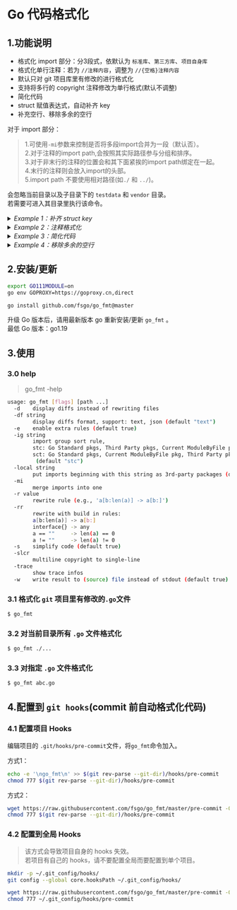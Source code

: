 # Go 代码格式化

## 1.功能说明
* 格式化 import 部分：分3段式，依默认为 `标准库`、`第三方库`、`项目自身库`
* 格式化单行注释：若为 `//注释内容`，调整为 `//{空格}注释内容`
* 默认只对 git 项目库里有修改的进行格式化
* 支持将多行的 copyright 注释修改为单行格式(默认不调整)
* 简化代码
* struct 赋值表达式，自动补齐 key
* 补充空行、移除多余的空行

对于 import 部分：
> 1.可使用`-mi`参数来控制是否将多段import合并为一段（默认否）。  
> 2.对于注释的import path,会按照其实际路径参与分组和排序。   
> 3.对于非末行的注释的位置会和其下面紧挨的import path绑定在一起。  
> 4.末行的注释则会放入import的头部。  
> 5.import path 不要使用相对路径(如`./` 和 `../`)。

会忽略当前目录以及子目录下的 `testdata` 和 `vendor` 目录。  
若需要可进入其目录里执行该命令。  


<details><summary><i>Example 1：补齐 struct key</i></summary>

``` diff
- u2 := User{"hello", 12}
+ u2 := User{Name: "hello", Age: 12}
```
</details>

<details><summary><i>Example 2：注释格式化</i></summary>

```diff
- //User 注释内容
- type User struct{

+ // User 注释内容
+ type User struct{
```
</details>

<details><summary><i>Example 3：简化代码</i></summary>

```diff
- s[a:len(s)]
+ s[a:]

- for x, _ = range v {...}
+ for x = range v {...}

- for _ = range v {...}
+ for range v {...}
```
</details>

<details><summary><i>Example 4：移除多余的空行</i></summary>

1. 移除 struct 内部前后多余的空行：
```diff
- type userfn91 struct{
-    
-  name string
- 
- }

+ type userfn91 struct{
+  name string
+ }
```

2. 移除 func 内部前后多余的空行：
``` diff
- fn1() {
-	
-	println("hello")
-	
- }

+ fn1() {
+	println("hello")
+	
+ }
```

3. 空 func 变为一行：
```diff
- fn1() {
- }

+ fn1() {}
```

</details>

## 2.安装/更新
```bash
export GO111MODULE=on
go env GOPROXY=https://goproxy.cn,direct

go install github.com/fsgo/go_fmt@master
```
升级 Go 版本后，请用最新版本 go 重新安装/更新 `go_fmt` 。  
最低 Go 版本：go1.19


## 3.使用

### 3.0 help
> go_fmt -help

```bash
usage: go_fmt [flags] [path ...]
  -d	display diffs instead of rewriting files
  -df string
    	display diffs format, support: text, json (default "text")
  -e	enable extra rules (default true)
  -ig string
    	import group sort rule,
    	stc: Go Standard pkgs, Third Party pkgs, Current ModuleByFile pkg
    	sct: Go Standard pkgs, Current ModuleByFile pkg, Third Party pkgs
    	 (default "stc")
  -local string
    	put imports beginning with this string as 3rd-party packages (default "auto")
  -mi
    	merge imports into one
  -r value
    	rewrite rule (e.g., 'a[b:len(a)] -> a[b:]')
  -rr
    	rewrite with build in rules:
    	a[b:len(a)] -> a[b:]
    	interface{} -> any
    	a == ""     -> len(a) == 0
    	a != ""     -> len(a) != 0
  -s	simplify code (default true)
  -slcr
    	multiline copyright to single-line
  -trace
    	show trace infos
  -w	write result to (source) file instead of stdout (default true)
```
### 3.1 格式化 `git` 项目里有修改的`.go`文件
```bash
$ go_fmt
```

### 3.2 对当前目录所有 `.go` 文件格式化
```bash
$ go_fmt ./...
```

### 3.3 对指定 `.go` 文件格式化
```bash
$ go_fmt abc.go
```

## 4.配置到 `git hooks`(commit 前自动格式化代码)

### 4.1 配置项目 Hooks
编辑项目的 `.git/hooks/pre-commit`文件，将`go_fmt`命令加入。

方式1：
```bash
echo -e '\ngo_fmt\n' >> $(git rev-parse --git-dir)/hooks/pre-commit
chmod 777 $(git rev-parse --git-dir)/hooks/pre-commit
```

方式2：
```bash
wget https://raw.githubusercontent.com/fsgo/go_fmt/master/pre-commit -O $(git rev-parse --git-dir)/hooks/pre-commit
chmod 777 $(git rev-parse --git-dir)/hooks/pre-commit
```

### 4.2 配置到全局 Hooks
> 该方式会导致项目自身的 hooks 失效。  
> 若项目有自己的 hooks，请不要配置全局而要配置到单个项目。
```bash
mkdir -p ~/.git_config/hooks/
git config --global core.hooksPath ~/.git_config/hooks/

wget https://raw.githubusercontent.com/fsgo/go_fmt/master/pre-commit -O ~/.git_config/hooks/pre-commit
chmod 777 ~/.git_config/hooks/pre-commit
```